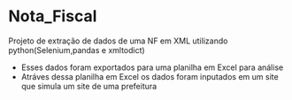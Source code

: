 # Nota_Fiscal
 Projeto de extração de dados de uma NF em XML utilizando python(Selenium,pandas e xmltodict)
 
  - Esses dados foram exportados para uma planilha em Excel para análise
  - Atráves dessa planilha em Excel os dados foram inputados em um site que simula um site de uma prefeitura
